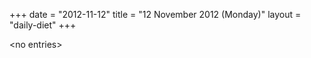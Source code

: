 +++
date = "2012-11-12"
title = "12 November 2012 (Monday)"
layout = "daily-diet"
+++


\<no entries\>

